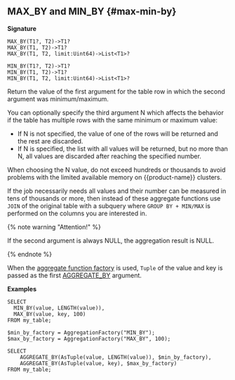 
## MAX_BY and MIN_BY {#max-min-by}

**Signature**
```
MAX_BY(T1?, T2)->T1?
MAX_BY(T1, T2)->T1?
MAX_BY(T1, T2, limit:Uint64)->List<T1>?

MIN_BY(T1?, T2)->T1?
MIN_BY(T1, T2)->T1?
MIN_BY(T1, T2, limit:Uint64)->List<T1>?
```

Return the value of the first argument for the table row in which the second argument was minimum/maximum.

You can optionally specify the third argument N which affects the behavior if the table has multiple rows with the same minimum or maximum value:

* If N is not specified, the value of one of the rows will be returned and the rest are discarded.
* If N is specified, the list with all values will be returned, but no more than N, all values are discarded after reaching the specified number.

When choosing the N value, do not exceed hundreds or thousands to avoid problems with the limited available memory on {{product-name}} clusters.

If the job necessarily needs all values and their number can be measured in tens of thousands or more, then instead of these aggregate functions use `JOIN` of the original table with a subquery where `GROUP BY + MIN/MAX` is performed on the columns you are interested in.

{% note warning "Attention!" %}

If the second argument is always NULL, the aggregation result is NULL.

{% endnote %}

When the [aggregate function factory](../../basic.md#aggregationfactory) is used, `Tuple` of the value and key is passed as the first [AGGREGATE_BY](#aggregateby) argument.

**Examples**
```yql
SELECT
  MIN_BY(value, LENGTH(value)),
  MAX_BY(value, key, 100)
FROM my_table;
```

```yql
$min_by_factory = AggregationFactory("MIN_BY");
$max_by_factory = AggregationFactory("MAX_BY", 100);

SELECT
    AGGREGATE_BY(AsTuple(value, LENGTH(value)), $min_by_factory),
    AGGREGATE_BY(AsTuple(value, key), $max_by_factory)
FROM my_table;
```
